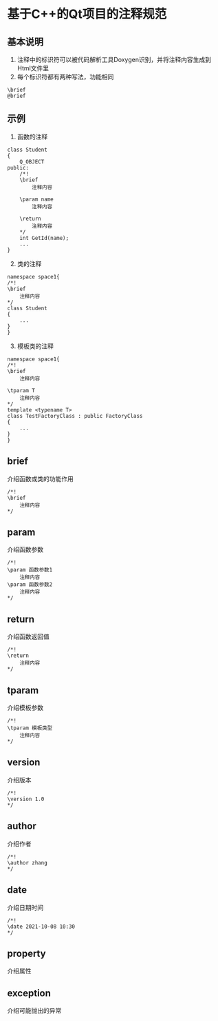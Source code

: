 # 基于C++的Qt项目的注释规范

## 基本说明
1. 注释中的标识符可以被代码解析工具Doxygen识别，并将注释内容生成到Html文件里
2. 每个标识符都有两种写法，功能相同
```
\brief
@brief
```

## 示例
1. 函数的注释
```
class Student
{
    Q_OBJECT
public:
    /*!
    \brief
        注释内容

    \param name
        注释内容

    \return
        注释内容
    */
    int GetId(name);
    ...
}
```
2. 类的注释
```
namespace space1{
/*!
\brief
    注释内容
*/
class Student
{
	...
}
}
```
3. 模板类的注释
```
namespace space1{
/*!
\brief
    注释内容

\tparam T
    注释内容
*/
template <typename T>
class TestFactoryClass : public FactoryClass
{
	...
}
}
```


## brief
介绍函数或类的功能作用  
```
/*!
\brief
    注释内容
*/
```


## param
介绍函数参数  
```
/*!
\param 函数参数1
    注释内容
\param 函数参数2
    注释内容
*/
```


## return
介绍函数返回值  
```
/*!
\return
    注释内容
*/
```


## tparam
介绍模板参数  
```
/*!
\tparam 模板类型
    注释内容
*/
```


## version
介绍版本  
```
/*!
\version 1.0
*/
```


## author
介绍作者  
```
/*!
\author zhang
*/
```


## date
介绍日期时间  
```
/*!
\date 2021-10-08 10:30
*/
```


## property
介绍属性  


## exception
介绍可能抛出的异常  

